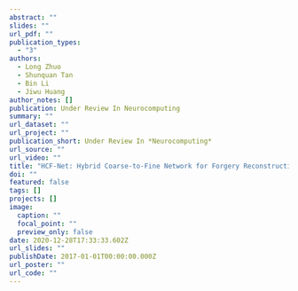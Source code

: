 ```yaml
---
abstract: ""
slides: ""
url_pdf: ""
publication_types:
  - "3"
authors:
  - Long Zhuo
  - Shunquan Tan
  - Bin Li
  - Jiwu Huang
author_notes: []
publication: Under Review In Neurocomputing
summary: ""
url_dataset: ""
url_project: ""
publication_short: Under Review In *Neurocomputing*
url_source: ""
url_video: ""
title: "HCF-Net: Hybrid Coarse-to-Fine Network for Forgery Reconstruction"
doi: ""
featured: false
tags: []
projects: []
image:
  caption: ""
  focal_point: ""
  preview_only: false
date: 2020-12-28T17:33:33.602Z
url_slides: ""
publishDate: 2017-01-01T00:00:00.000Z
url_poster: ""
url_code: ""
---
```

